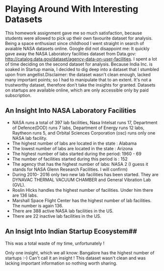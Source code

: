 # Playing Around With Interesting Datasets #

This homework assignment gave me so much satisfaction, because students were allowed to pick up their own favourite dataset for analysis. Being a space enthusiast since childhood I went straight in search of avaiable NASA datasets online. Google did not disappoint me: It quickly gave away the NASA Laboratory facilities dataset from Data.gov: http://catalog.data.gov/dataset/agency-data-on-user-facilities. I spent a lot of time deciding on the second dataset for analysis. Because India Inc. is soaked in Startup mania, I decided to dig deep into a dataset that I stumbled upon from angellist.Disclaimer: the dataset wasn't clean enough, lacked many important points; so I had to manipulate that to an extent. It's not a trustworthy dataset, therefore don't take the insights for granted. Datasets on startups are available online, which are only accessible only by paid subscription.

## An Insight Into NASA Laboratory Facilities ##

* NASA runs a total of 397 lab facilities, Nasa Intelsat runs 17, Department of Defence(DOD) runs 7 labs, Department of Energy runs 12 labs, Raytheon runs 5, and Orbital Sciences Corporation (osc) runs only one NASA lab facility.
* The highest number of labs are located in the state : Alabama
* The lowest number of labs are located in the state : Arizona
* The highest number of labs started during the period: 1960 - 69
* The number of facilities started during this period is : 152
* The agency that has the highest number of labs: NASA 2 (I guess it stands for NASA Glenn Research Facilities. I will confirm)
* During 2010- 2016 only two new lab facilities has been started. They are DYNAVAC THERMAL VACUUM CHAMBER
 and General Vibration Lab (GVL).
* Roslin HIcks handles the highest number of facilities. Under him there are 136 labs.
* Marshall Space Flight Center has the highest number of lab facilities. The number is again 136.
* There are 388 active NASA lab facilities in the US.
* There are 22 inactive lab facilities in the US.

## An Insigt Into Indian Startup  Ecosystem##

This was a total waste of my time, unfortunately !

Only one insight, which we all know: Bangalore has the highest number of startups :-)
Can't call it an insight ! This dataset wasn't clean and was lacking important information so nothing worth sharing. 
